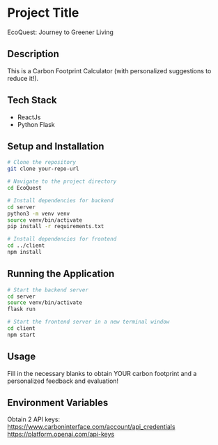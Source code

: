 # Project Title
EcoQuest: Journey to Greener Living


## Description
This is a Carbon Footprint Calculator (with personalized suggestions to reduce it!).

## Tech Stack

- ReactJs
- Python Flask

## Setup and Installation

```bash
# Clone the repository
git clone your-repo-url

# Navigate to the project directory
cd EcoQuest

# Install dependencies for backend
cd server
python3 -m venv venv
source venv/bin/activate
pip install -r requirements.txt

# Install dependencies for frontend
cd ../client
npm install
```

## Running the Application

```bash
# Start the backend server
cd server
source venv/bin/activate
flask run

# Start the frontend server in a new terminal window
cd client
npm start
```

## Usage
Fill in the necessary blanks to obtain YOUR carbon footprint and a personalized feedback and evaluation!

## Environment Variables
Obtain 2 API keys:
https://www.carboninterface.com/account/api_credentials
https://platform.openai.com/api-keys
